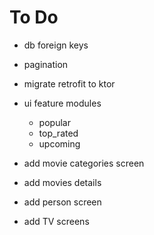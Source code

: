 # To Do

- db foreign keys
- pagination
- migrate retrofit to ktor

- ui feature modules
  - popular
  - top_rated
  - upcoming

- add movie categories screen
- add movies details
- add person screen
- add TV screens
